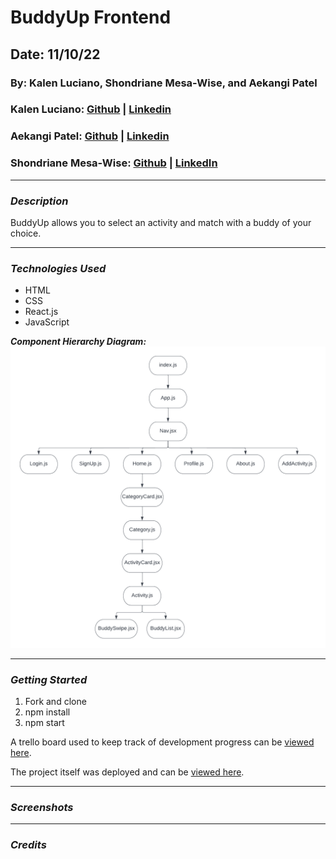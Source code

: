 # BuddyUp Frontend
## Date: 11/10/22
### By: Kalen Luciano, Shondriane Mesa-Wise, and Aekangi Patel
### Kalen Luciano: [Github](https://github.com/kalenluciano) | [Linkedin](https://www.linkedin.com/in/kalenluciano/)
### Aekangi Patel: [Github](https://github.com/Aekangi) | [Linkedin](https://www.linkedin.com/in/aekangipatel/)
### Shondriane Mesa-Wise: [Github](https://github.com/shondriane) | [LinkedIn](https://www.linkedin.com/in/shondriane-mesa-wise/)

***

### ***Description***
BuddyUp allows you to select an activity and match with a buddy of your choice. 

***

### ***Technologies Used***
* HTML
* CSS
* React.js
* JavaScript

**_Component Hierarchy Diagram:_**
![Component Hierarchy Diagram](./buddy-up-component-hierarchy-diagram.png)

***

### ***Getting Started***
1. Fork and clone
2. npm install
3. npm start

A trello board used to keep track of development progress can be [viewed here](https://trello.com/b/KJMqQe2k/amusement-park).

The project itself was deployed and can be [viewed here]().

***

### ***Screenshots***

***
### ***Credits***
